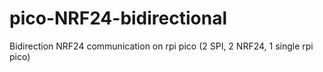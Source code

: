 # pico-NRF24-bidirectional
Bidirection NRF24 communication on rpi pico (2 SPI, 2 NRF24, 1 single rpi pico)
